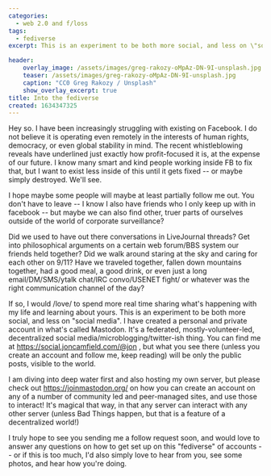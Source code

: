 ```yaml
---
categories:
  - web 2.0 and f/loss
tags:
  - fediverse
excerpt: This is an experiment to be both more social, and less on \"social media\". I have created a personal and private account in what's called Mastodon.

header:
    overlay_image: /assets/images/greg-rakozy-oMpAz-DN-9I-unsplash.jpg
    teaser: /assets/images/greg-rakozy-oMpAz-DN-9I-unsplash.jpg
    caption: "CC0 Greg Rakozy / Unsplash"
    show_overlay_excerpt: true
title: Into the fediverse
created: 1634347325
---
```

Hey so. I have been increasingly struggling with existing on Facebook. I do not believe it is operating even remotely in the interests of human rights, democracy, or even global stability in mind. The recent whistleblowing reveals have underlined just exactly how profit-focused it is, at the expense of our future.  I know many smart and kind people working inside FB to fix that, but I want to exist less inside of this until it gets fixed -- or maybe simply destroyed.  We'll see.

I hope maybe some people will maybe at least partially follow me out.  You don't have to leave -- I know I also have friends who I only keep up with in facebook -- but maybe we can also find other, truer parts of ourselves outside of the world of corporate surveillance?

Did we used to have out there conversations in LiveJournal threads? Get into philosophical arguments on a certain web forum/BBS system our friends held together?  Did we walk around staring at the sky and caring for each other on 9/11? Have we traveled together, fallen down mountains together, had a good meal, a good drink, or even just a long email/DM/SMS/ytalk chat/IRC convo/USENET fight/ or whatever was the right communication channel of the day?

If so, I would /love/ to spend more real time sharing what's happening with my life and learning about yours.
This is an experiment to be both more social, and less on "social media". I have created a personal and private account in what's called Mastodon.  It's a federated, mostly-volunteer-led, decentralized social media/microblogging/twitter-ish thing. You can find me at https://social.joncamfield.com/@jon , but what you see there (unless you create an account and follow me, keep reading) will be only the public posts, visible to the world.

I am diving into deep water first and also hosting my own server, but please check out https://joinmastodon.org/ on how you can create an account on any of a number of community led and peer-managed sites, and use those to interact! It's magical that way, in that any server can interact with any other server (unless Bad Things happen, but that is a feature of a decentralized world!)

I truly hope to see you sending me a follow request soon, and would love to answer any questions on how to get set up on this "fediverse" of accounts -- or if this is too much, I'd also simply love to hear from you, see some photos, and hear how you're doing.
